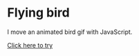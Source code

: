 ﻿# Flying bird

I move an animated bird gif with JavaScript.

[Click here to try](https://vogelsara.github.io/Flying-bird/)
